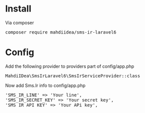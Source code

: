 # Install
Via composer
<pre>composer require mahdiidea/sms-ir-laravel6</pre>

# Config
Add the following provider to providers part of config/app.php
<pre>
MahdiIDea\SmsIrLaravel6\SmsIrServiceProvider::class
</pre>
Now add Sms.Ir info to config/app.php
<pre>
'SMS_IR_LINE' => 'Your line',
'SMS_IR_SECRET_KEY' => 'Your secret key',
'SMS_IR_API_KEY' => 'Your APi key',
</pre>
